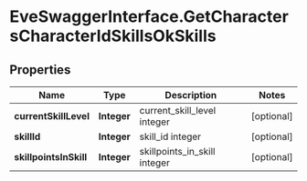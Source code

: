 # EveSwaggerInterface.GetCharactersCharacterIdSkillsOkSkills

## Properties
Name | Type | Description | Notes
------------ | ------------- | ------------- | -------------
**currentSkillLevel** | **Integer** | current_skill_level integer | [optional] 
**skillId** | **Integer** | skill_id integer | [optional] 
**skillpointsInSkill** | **Integer** | skillpoints_in_skill integer | [optional] 


